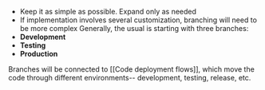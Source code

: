 - Keep it as simple as possible. Expand only as needed
- If implementation involves several customization, branching will need to be more complex
Generally, the usual is starting with three branches:
- **Development**
- **Testing**
- **Production**

Branches will be connected to [[Code deployment flows]], which move the code through different environments-- development, testing, release, etc.